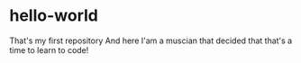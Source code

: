 # hello-world
That's my first repository
And here I'am a muscian that decided that that's a time to learn to code!


